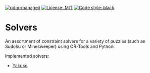 [![pdm-managed](https://img.shields.io/badge/pdm-managed-blueviolet)](https://pdm.fming.dev)
[![License: MIT](https://img.shields.io/badge/License-MIT-blue.svg)](https://opensource.org/licenses/MIT)
<a href="https://github.com/psf/black"><img alt="Code style: black" src="https://img.shields.io/badge/code%20style-black-000000.svg"></a>

# Solvers
An assortment of constraint solvers for a variety of puzzles (such as Sudoku or Minesweeper) using OR-Tools and Python.

Implemented solvers:

* [Yakuso](https://www.janko.at/Raetsel/Yakuso/index.htm)
